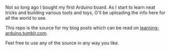Not so long ago I bought my first Arduino board.
As I start to learn neat tricks and building various tools and toys, O'll be uploading the info here for all the world to see.

This repo is the source for my blog posts which can be read on [learning-arduino.tumblr.com](http://learning-arduino.tumblr.com/).

Feel free to use any of the source in any way you like.